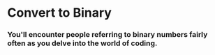 # Convert to Binary

### You'll encounter people referring to binary numbers fairly often as you delve into the world of coding. 